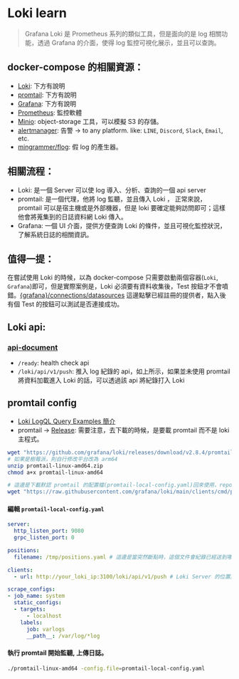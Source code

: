 # Loki learn

> Grafana Loki 是 Prometheus 系列的類似工具，但是面向的是 log 相關功能，透過 Grafana 的介面，使得 log 監控可視化展示，並且可以查詢。


## docker-compose 的相關資源：
- [Loki](https://grafana.com/oss/loki/): 下方有說明
- [promtail](https://grafana.com/docs/loki/latest/clients/promtail/): 下方有說明
- [Grafana](https://grafana.com/docs/grafana/latest/): 下方有說明
- [Prometheus](https://prometheus.io/): 監控軟體
- [Minio](https://min.io/): object-storage 工具，可以模擬 S3 的存儲。
- [alertmanager](https://prometheus.io/docs/alerting/latest/alertmanager/): 告警 -> to any platform. like: `LINE`, `Discord`, `Slack`, `Email`, etc.
- [mingrammer/flog](https://github.com/mingrammer/flog): 假 log 的產生器。
## 相關流程：

- Loki: 是一個 Server 可以使 log 導入、分析、查詢的一個 api server
- promtail: 是一個代理，他將 log 監聽，並且傳入 Loki ， 正常來說， promtail 可以是宿主機或是外部機器，但是 loki 要確定能夠訪問即可；這樣他會將蒐集到的日誌資料網 Loki 傳入。
- Grafana: 一個 UI 介面，提供方便查詢 Loki 的條件，並且可視化監控狀況，了解系統日誌的相關資訊。

## 值得一提：
在嘗試使用 Loki 的時候，以為 docker-compose 只需要啟動兩個容器(`Loki`, `Grafana`)即可，但是實際案例是，Loki 必須要有資料收集後，Test 按鈕才不會噴錯。[{grafana}/connections/datasources](http://127.0.0.1:3000/connections/datasources) 這邊點擊已經註冊的提供者，點入後有個 Test 的按鈕可以測試是否連接成功。

## Loki api:
### [api-document](https://grafana.com/docs/loki/latest/reference/api/)
- `/ready`: health check api
- `/loki/api/v1/push`: 推入 log 紀錄的 api，如上所示，如果並未使用 promtail 將資料加載進入 Loki 的話，可以透過該 api 將紀錄打入 Loki

## promtail config
- [Loki LogQL Query Examples 簡介](https://ithelp.ithome.com.tw/articles/10312188?sc=pt)
- promtail -> [Release](https://github.com/grafana/loki/releases): 需要注意，去下載的時候，是要載 promtail 而不是 loki 主程式。

```bash
wget "https://github.com/grafana/loki/releases/download/v2.8.4/promtail-linux-amd64.zip"
# 如果是樹莓派，則自行修改平台改為 arm64
unzip promtail-linux-amd64.zip 
chmod a+x promtail-linux-amd64

# 這邊是下載默認 promtail 的配置檔(promtail-local-config.yaml)回來使用，repo 還有其他的如 mq, db, cache, etc.
wget "https://raw.githubusercontent.com/grafana/loki/main/clients/cmd/promtail/promtail-local-config.yaml"
```

#### 編輯 `promtail-local-config.yaml`
```yaml
server:
  http_listen_port: 9080
  grpc_listen_port: 0

positions:
  filename: /tmp/positions.yaml # 這邊是當突然斷點時，這個文件會紀錄已經送到哪裡；當重新連線時會以斷點的地方繼續。

clients:
  - url: http://your_loki_ip:3100/loki/api/v1/push # Loki Server 的位置。

scrape_configs:
- job_name: system
  static_configs:
  - targets:
      - localhost
    labels:
      job: varlogs
      __path__: /var/log/*log
```

#### 執行 promtail 開始監聽, 上傳日誌。
```bash
./promtail-linux-amd64 -config.file=promtail-local-config.yaml
```